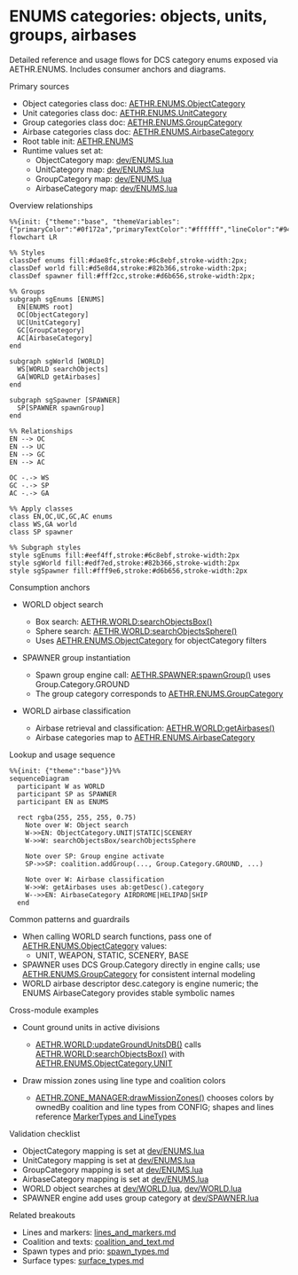 # ENUMS categories: objects, units, groups, airbases

Detailed reference and usage flows for DCS category enums exposed via AETHR.ENUMS. Includes consumer anchors and diagrams.

Primary sources

- Object categories class doc: [AETHR.ENUMS.ObjectCategory](../../dev/ENUMS.lua:24)
- Unit categories class doc: [AETHR.ENUMS.UnitCategory](../../dev/ENUMS.lua:31)
- Group categories class doc: [AETHR.ENUMS.GroupCategory](../../dev/ENUMS.lua:38)
- Airbase categories class doc: [AETHR.ENUMS.AirbaseCategory](../../dev/ENUMS.lua:45)
- Root table init: [AETHR.ENUMS](../../dev/ENUMS.lua:337)
- Runtime values set at:
  - ObjectCategory map: [dev/ENUMS.lua](../../dev/ENUMS.lua:339)
  - UnitCategory map: [dev/ENUMS.lua](../../dev/ENUMS.lua:346)
  - GroupCategory map: [dev/ENUMS.lua](../../dev/ENUMS.lua:353)
  - AirbaseCategory map: [dev/ENUMS.lua](../../dev/ENUMS.lua:360)

Overview relationships

```mermaid
%%{init: {"theme":"base", "themeVariables": {"primaryColor":"#0f172a","primaryTextColor":"#ffffff","lineColor":"#94a3b8","fontSize":"12px"}}}%%
flowchart LR

%% Styles
classDef enums fill:#dae8fc,stroke:#6c8ebf,stroke-width:2px;
classDef world fill:#d5e8d4,stroke:#82b366,stroke-width:2px;
classDef spawner fill:#fff2cc,stroke:#d6b656,stroke-width:2px;

%% Groups
subgraph sgEnums [ENUMS]
  EN[ENUMS root]
  OC[ObjectCategory]
  UC[UnitCategory]
  GC[GroupCategory]
  AC[AirbaseCategory]
end

subgraph sgWorld [WORLD]
  WS[WORLD searchObjects]
  GA[WORLD getAirbases]
end

subgraph sgSpawner [SPAWNER]
  SP[SPAWNER spawnGroup]
end

%% Relationships
EN --> OC
EN --> UC
EN --> GC
EN --> AC

OC -.-> WS
GC -.-> SP
AC -.-> GA

%% Apply classes
class EN,OC,UC,GC,AC enums
class WS,GA world
class SP spawner

%% Subgraph styles
style sgEnums fill:#eef4ff,stroke:#6c8ebf,stroke-width:2px
style sgWorld fill:#edf7ed,stroke:#82b366,stroke-width:2px
style sgSpawner fill:#fff9e6,stroke:#d6b656,stroke-width:2px
```

Consumption anchors

- WORLD object search
  - Box search: [AETHR.WORLD:searchObjectsBox()](../../dev/WORLD.lua:330)
  - Sphere search: [AETHR.WORLD:searchObjectsSphere()](../../dev/WORLD.lua:384)
  - Uses [AETHR.ENUMS.ObjectCategory](../../dev/ENUMS.lua:339) for objectCategory filters

- SPAWNER group instantiation
  - Spawn group engine call: [AETHR.SPAWNER:spawnGroup()](../../dev/SPAWNER.lua:425) uses Group.Category.GROUND
  - The group category corresponds to [AETHR.ENUMS.GroupCategory](../../dev/ENUMS.lua:353)

- WORLD airbase classification
  - Airbase retrieval and classification: [AETHR.WORLD:getAirbases()](../../dev/WORLD.lua:428)
  - Airbase categories map to [AETHR.ENUMS.AirbaseCategory](../../dev/ENUMS.lua:360)

Lookup and usage sequence

```mermaid
%%{init: {"theme":"base"}}%%
sequenceDiagram
  participant W as WORLD
  participant SP as SPAWNER
  participant EN as ENUMS

  rect rgba(255, 255, 255, 0.75)
    Note over W: Object search
    W->>EN: ObjectCategory.UNIT|STATIC|SCENERY
    W->>W: searchObjectsBox/searchObjectsSphere

    Note over SP: Group engine activate
    SP->>SP: coalition.addGroup(..., Group.Category.GROUND, ...)

    Note over W: Airbase classification
    W->>W: getAirbases uses ab:getDesc().category
    W-->>EN: AirbaseCategory AIRDROME|HELIPAD|SHIP
  end
```

Common patterns and guardrails

- When calling WORLD search functions, pass one of [AETHR.ENUMS.ObjectCategory](../../dev/ENUMS.lua:339) values:
  - UNIT, WEAPON, STATIC, SCENERY, BASE
- SPAWNER uses DCS Group.Category directly in engine calls; use [AETHR.ENUMS.GroupCategory](../../dev/ENUMS.lua:353) for consistent internal modeling
- WORLD airbase descriptor desc.category is engine numeric; the ENUMS AirbaseCategory provides stable symbolic names

Cross-module examples

- Count ground units in active divisions
  - [AETHR.WORLD:updateGroundUnitsDB()](../../dev/WORLD.lua:860) calls [AETHR.WORLD:searchObjectsBox()](../../dev/WORLD.lua:330) with [AETHR.ENUMS.ObjectCategory.UNIT](../../dev/ENUMS.lua:339)

- Draw mission zones using line type and coalition colors
  - [AETHR.ZONE_MANAGER:drawMissionZones()](../../dev/ZONE_MANAGER.lua:978) chooses colors by ownedBy coalition and line types from CONFIG; shapes and lines reference [MarkerTypes and LineTypes](./lines_and_markers.md)

Validation checklist

- ObjectCategory mapping is set at [dev/ENUMS.lua](../../dev/ENUMS.lua:339)
- UnitCategory mapping is set at [dev/ENUMS.lua](../../dev/ENUMS.lua:346)
- GroupCategory mapping is set at [dev/ENUMS.lua](../../dev/ENUMS.lua:353)
- AirbaseCategory mapping is set at [dev/ENUMS.lua](../../dev/ENUMS.lua:360)
- WORLD object searches at [dev/WORLD.lua](../../dev/WORLD.lua:330), [dev/WORLD.lua](../../dev/WORLD.lua:384)
- SPAWNER engine add uses group category at [dev/SPAWNER.lua](../../dev/SPAWNER.lua:428)

Related breakouts

- Lines and markers: [lines_and_markers.md](./lines_and_markers.md)
- Coalition and texts: [coalition_and_text.md](./coalition_and_text.md)
- Spawn types and prio: [spawn_types.md](./spawn_types.md)
- Surface types: [surface_types.md](./surface_types.md)